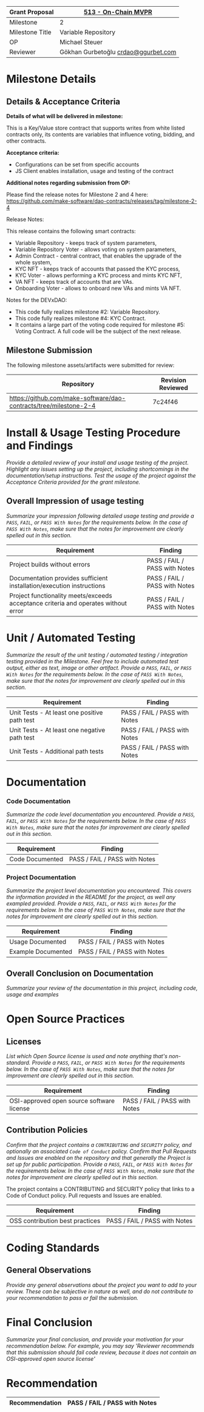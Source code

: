 Grant Proposal | [513 - On-Chain MVPR](https://portal.devxdao.com/public-proposals/513)
------------ | -------------
Milestone | 2
Milestone Title | Variable Repository
OP | Michael Steuer
Reviewer | Gökhan Gurbetoğlu <crdao@ggurbet.com>

# Milestone Details

## Details & Acceptance Criteria

**Details of what will be delivered in milestone:**

This is a Key/Value store contract that supports writes from white listed contracts only, its contents are variables that influence voting, bidding, and other contracts.

**Acceptance criteria:**

- Configurations can be set from specific accounts
- JS Client enables installation, usage and testing of the contract

**Additional notes regarding submission from OP:**

Please find the release notes for Milestone 2 and 4 here: https://github.com/make-software/dao-contracts/releases/tag/milestone-2-4

Release Notes:

This release contains the following smart contracts:
- Variable Repository - keeps track of system parameters,
- Variable Repository Voter - allows voting on system parameters,
- Admin Contract - central contract, that enables the upgrade of the whole system,
- KYC NFT - keeps track of accounts that passed the KYC process,
- KYC Voter - allows performing a KYC process and mints KYC NFT,
- VA NFT - keeps track of accounts that are VAs.
- Onboarding Voter - allows to onboard new VAs and mints VA NFT.

Notes for the DEVxDAO:
- This code fully realizes milestone #2: Variable Repository.
- This code fully realizes milestone #4: KYC Contract.
- It contains a large part of the voting code required for milestone #5: Voting Contract. A full code will be the subject of the next release.

## Milestone Submission

The following milestone assets/artifacts were submitted for review:

Repository | Revision Reviewed
------------ | -------------
https://github.com/make-software/dao-contracts/tree/milestone-2-4 | 7c24f46


# Install & Usage Testing Procedure and Findings

_Provide a detailed review of your install and usage testing of the project. Highlight any issues setting up the project, including shortcomings in the documentation/setup instructions. Test the usage of the project against the Acceptance Criteria provided for the grant milestone._

## Overall Impression of usage testing

_Summarize your impression following detailed usage testing and provide a `PASS`, `FAIL`, or `PASS With Notes` for the requirements below. In the case of `PASS With Notes`, make sure that the notes for improvement are clearly spelled out in this section._

Requirement | Finding
------------ | -------------
Project builds without errors | PASS / FAIL / PASS with Notes
Documentation provides sufficient installation/execution instructions | PASS / FAIL / PASS with Notes
Project functionality meets/exceeds acceptance criteria and operates without error | PASS / FAIL / PASS with Notes

# Unit / Automated Testing

_Summarize the result of the unit testing / automated testing / integration testing provided in the Milestone. Feel free to include automated test output, either as text, image or other artifact. Provide a `PASS`, `FAIL`, or `PASS With Notes` for the requirements below. In the case of `PASS With Notes`, make sure that the notes for improvement are clearly spelled out in this section._

Requirement | Finding
------------ | -------------
Unit Tests - At least one positive path test | PASS / FAIL / PASS with Notes
Unit Tests - At least one negative path test | PASS / FAIL / PASS with Notes
Unit Tests - Additional path tests | PASS / FAIL / PASS with Notes

# Documentation

### Code Documentation

_Summarize the code level documentation you encountered. Provide a `PASS`, `FAIL`, or `PASS With Notes` for the requirements below. In the case of `PASS With Notes`, make sure that the notes for improvement are clearly spelled out in this section._

Requirement | Finding
------------ | -------------
Code Documented | PASS / FAIL / PASS with Notes

### Project Documentation

_Summarize the project level documentation you encountered. This covers the information provided in the README for the project, as well any exampled provided. Provide a `PASS`, `FAIL`, or `PASS With Notes` for the requirements below. In the case of `PASS With Notes`, make sure that the notes for improvement are clearly spelled out in this section._

Requirement | Finding
------------ | -------------
Usage Documented | PASS / FAIL / PASS with Notes
Example Documented | PASS / FAIL / PASS with Notes

## Overall Conclusion on Documentation

_Summarize your review of the documentation in this project, including code, usage and examples_

# Open Source Practices

## Licenses

_List which Open Source license is used and note anything that's non-standard. Provide a `PASS`, `FAIL`, or `PASS With Notes` for the requirements below. In the case of `PASS With Notes`, make sure that the notes for improvement are clearly spelled out in this section._

Requirement | Finding
------------ | -------------
OSI-approved open source software license | PASS / FAIL / PASS with Notes

## Contribution Policies

_Confirm that the project contains a `CONTRIBUTING` and `SECURITY` policy, and optionally an associated `Code of Conduct` policy. Confirm that Pull Requests and Issues are enabled on the repository and that generally the Project is set up for public participation. Provide a `PASS`, `FAIL`, or `PASS With Notes` for the requirements below. In the case of `PASS With Notes`, make sure that the notes for improvement are clearly spelled out in this section._

The project contains a CONTRIBUTING and SECURITY policy that links to a Code of Conduct policy. Pull requests and Issues are enabled.

Requirement | Finding
------------ | -------------
OSS contribution best practices | PASS / FAIL / PASS with Notes

# Coding Standards

## General Observations

_Provide any general observations about the project you want to add to your review. These can be subjective in nature as well, and do not contribute to your recommendation to pass or fail the submission._

# Final Conclusion

_Summarize your final conclusion, and provide your motivation for your recommendation below. For example, you may say 'Reviewer recommends that this submission should fail code review, because it does not contain an OSI-approved open source license'_

# Recommendation

Recommendation | PASS / FAIL / PASS with Notes
------------ | -------------

